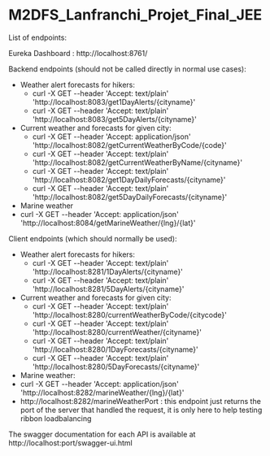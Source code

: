 # M2DFS_Lanfranchi_Projet_Final_JEE
List of endpoints:

Eureka Dashboard : http://localhost:8761/

Backend endpoints (should not be called directly in normal use cases):
  - Weather alert forecasts for hikers:
      - curl -X GET --header 'Accept: text/plain' 'http://localhost:8083/get1DayAlerts/{cityname}'
      - curl -X GET --header 'Accept: text/plain' 'http://localhost:8083/get5DayAlerts/{cityname}'
  - Current weather and forecasts for given city:
    - curl -X GET --header 'Accept: application/json' 'http://localhost:8082/getCurrentWeatherByCode/{code}'
    - curl -X GET --header 'Accept: text/plain' 'http://localhost:8082/getCurrentWeatherByName/{cityname}'
    - curl -X GET --header 'Accept: text/plain' 'http://localhost:8082/get1DayDailyForecasts/{cityname}'
    - curl -X GET --header 'Accept: text/plain' 'http://localhost:8082/get5DayDailyForecasts/{cityname}'
  - Marine weather
   - curl -X GET --header 'Accept: application/json' 'http://localhost:8084/getMarineWeather/{lng}/{lat}'

Client endpoints (which should normally be used):
  - Weather alert forecasts for hikers:
      - curl -X GET --header 'Accept: text/plain' 'http://localhost:8281/1DayAlerts/{cityname}'
      - curl -X GET --header 'Accept: text/plain' 'http://localhost:8281/5DayAlerts/{cityname}'
  - Current weather and forecasts for given city:
    - curl -X GET --header 'Accept: text/plain' 'http://localhost:8280/currentWeatherByCode/{citycode}'
    - curl -X GET --header 'Accept: text/plain' 'http://localhost:8280/currentWeather/{cityname}'
    - curl -X GET --header 'Accept: text/plain' 'http://localhost:8280/1DayForecasts/{cityname}'
    - curl -X GET --header 'Accept: text/plain' 'http://localhost:8280/5DayForecasts/{cityname}'
  - Marine weather:
   - curl -X GET --header 'Accept: application/json' 'http://localhost:8282/marineWeather/{lng}/{lat}'
   - http://localhost:8282/marineWeatherPort : this endpoint just returns the port of the server that handled the request, it is only here to help testing ribbon loadbalancing


The swagger documentation for each API is available at http://localhost:port/swagger-ui.html





